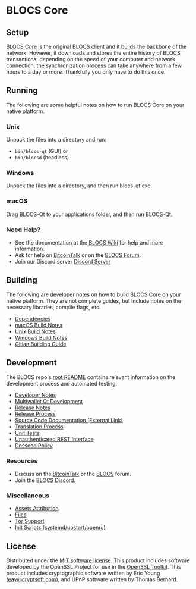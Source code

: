 BLOCS Core
=============

Setup
---------------------
[BLOCS Core](http://blocs.org/wallet) is the original BLOCS client and it builds the backbone of the network. However, it downloads and stores the entire history of BLOCS transactions; depending on the speed of your computer and network connection, the synchronization process can take anywhere from a few hours to a day or more. Thankfully you only have to do this once.

Running
---------------------
The following are some helpful notes on how to run BLOCS Core on your native platform.

### Unix

Unpack the files into a directory and run:

- `bin/blocs-qt` (GUI) or
- `bin/blocsd` (headless)

### Windows

Unpack the files into a directory, and then run blocs-qt.exe.

### macOS

Drag BLOCS-Qt to your applications folder, and then run BLOCS-Qt.

### Need Help?

* See the documentation at the [BLOCS Wiki](https://github.com/BLOCS-Project/BLOCS/wiki)
for help and more information.
* Ask for help on [BitcoinTalk](https://bitcointalk.org/index.php?topic=1262920.0) or on the [BLOCS Forum](http://forum.blocs.org/).
* Join our Discord server [Discord Server](https://discord.blocs.org)

Building
---------------------
The following are developer notes on how to build BLOCS Core on your native platform. They are not complete guides, but include notes on the necessary libraries, compile flags, etc.

- [Dependencies](dependencies.md)
- [macOS Build Notes](build-osx.md)
- [Unix Build Notes](build-unix.md)
- [Windows Build Notes](build-windows.md)
- [Gitian Building Guide](gitian-building.md)

Development
---------------------
The BLOCS repo's [root README](/README.md) contains relevant information on the development process and automated testing.

- [Developer Notes](developer-notes.md)
- [Multiwallet Qt Development](multiwallet-qt.md)
- [Release Notes](release-notes.md)
- [Release Process](release-process.md)
- [Source Code Documentation (External Link)](https://www.fuzzbawls.pw/blocs/doxygen/)
- [Translation Process](translation_process.md)
- [Unit Tests](unit-tests.md)
- [Unauthenticated REST Interface](REST-interface.md)
- [Dnsseed Policy](dnsseed-policy.md)

### Resources
* Discuss on the [BitcoinTalk](https://bitcointalk.org/index.php?topic=1262920.0) or the [BLOCS](http://forum.blocs.org/) forum.
* Join the [BLOCS Discord](https://discord.blocs.org).

### Miscellaneous
- [Assets Attribution](assets-attribution.md)
- [Files](files.md)
- [Tor Support](tor.md)
- [Init Scripts (systemd/upstart/openrc)](init.md)

License
---------------------
Distributed under the [MIT software license](/COPYING).
This product includes software developed by the OpenSSL Project for use in the [OpenSSL Toolkit](https://www.openssl.org/). This product includes
cryptographic software written by Eric Young ([eay@cryptsoft.com](mailto:eay@cryptsoft.com)), and UPnP software written by Thomas Bernard.
